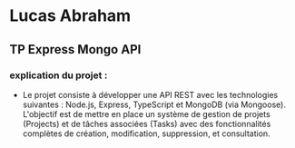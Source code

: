 # Lucas Abraham

## TP Express Mongo API

### explication du projet : 
* Le projet consiste à développer une API REST avec les technologies suivantes : Node.js, Express, TypeScript et MongoDB (via Mongoose). L'objectif est de mettre en place un système de gestion de projets (Projects) et de tâches associées (Tasks) avec des fonctionnalités complètes de création, modification, suppression, et consultation.


